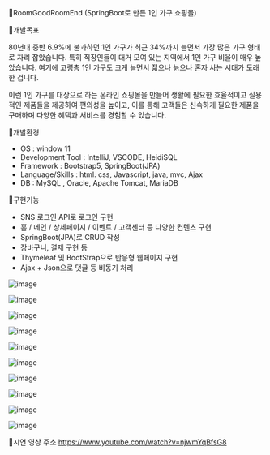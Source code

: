 🎁RoomGoodRoomEnd (SpringBoot로 만든 1인 가구 쇼핑몰)

📣개발목표

80년대 중반 6.9%에 불과하던 1인 가구가 최근 34%까지 늘면서 가장 많은 가구 형태로 자리 잡았습니다. 
특히 직장인들이 대거 모여 있는 지역에서 1인 가구 비율이 매우 높았습니다. 
여기에 고령층 1인 가구도 크게 늘면서 젊으나 늙으나 혼자 사는 시대가 도래한 겁니다. 

이런 1인 가구를 대상으로 하는 온라인 쇼핑몰을 만들어 생활에 필요한 효율적이고 실용적인 제품들을 제공하여 편의성을 높이고, 
이를 통해 고객들은 신속하게 필요한 제품을 구매하며 다양한 혜택과 서비스를 경험할 수 있습니다.

📣개발환경

- OS : window 11
- Development Tool : IntelliJ, VSCODE, HeidiSQL
- Framework : Bootstrap5, SpringBoot(JPA)
- Language/Skills : html. css, Javascript, java, mvc, Ajax
- DB : MySQL , Oracle, Apache Tomcat, MariaDB

📣구현기능

- SNS 로그인 API로 로그인 구현
- 홈 / 메인 /  상세페이지 / 이벤트 / 고객센터 등 다양한 컨텐츠 구현
- SpringBoot(JPA)로 CRUD 작성
- 장바구니, 결제 구현 등
- Thymeleaf 및 BootStrap으로 반응형 웹페이지 구현
- Ajax + Json으로 댓글 등 비동기 처리

![image](https://github.com/user-attachments/assets/4b636344-7221-42e0-8325-bd9448d20fbc)

![image](https://github.com/user-attachments/assets/25dcdf48-4cc4-446e-a3d3-e327aa9bdc7c)

![image](https://github.com/user-attachments/assets/c64816b3-26df-4be7-bb6c-ecde38e4a592)

![image](https://github.com/user-attachments/assets/fb6846f9-d4e8-4dda-aafc-b46967bc07ac)

![image](https://github.com/user-attachments/assets/67f6f169-48c9-4936-80af-393042358938)

![image](https://github.com/user-attachments/assets/d5e8caba-b4b6-4398-9d22-16a3c071410a)

![image](https://github.com/user-attachments/assets/58239141-da97-4f59-bf9a-07b740bfe3be)

![image](https://github.com/user-attachments/assets/ccb9b614-6b1b-4c19-9b09-8215d4a1fc3c)

![image](https://github.com/user-attachments/assets/091c19de-8aba-4ece-ac0a-5502c6360d7a)

![image](https://github.com/user-attachments/assets/307816ba-551e-4a4a-9ab1-34122f225f86)

📣시연 영상 주소
https://www.youtube.com/watch?v=njwmYqBfsG8

